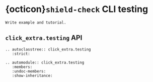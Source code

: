 # {octicon}`shield-check` CLI testing

```{todo}
Write example and tutorial.
```

## `click_extra.testing` API

```{eval-rst}
.. autoclasstree:: click_extra.testing
   :strict:
```

```{eval-rst}
.. automodule:: click_extra.testing
   :members:
   :undoc-members:
   :show-inheritance:
```
